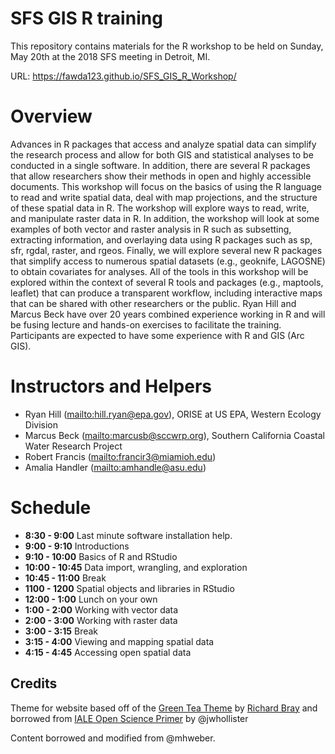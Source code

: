 # SFS GIS R training

This repository contains materials for the R workshop to be held on Sunday, May 20th at the 2018 SFS meeting in Detroit, MI.  

URL: https://fawda123.github.io/SFS_GIS_R_Workshop/

# Overview

Advances in R packages that access and analyze spatial data can simplify the research process and allow for both GIS and statistical analyses to be conducted in a single software. In addition, there are several R packages that allow researchers show their methods in open and highly accessible documents. This workshop will focus on the basics of using the R language to read and write spatial data, deal with map projections, and the structure of these spatial data in R. The workshop will explore ways to read, write, and manipulate raster data in R. In addition, the workshop will look at some examples of both vector and raster analysis in R such as subsetting, extracting information, and overlaying data using R packages such as sp, sfr, rgdal, raster, and rgeos. Finally, we will explore several new R packages that simplify access to numerous spatial datasets (e.g., geoknife, LAGOSNE) to obtain covariates for analyses. All of the tools in this workshop will be explored within the context of several R tools and packages (e.g., maptools, leaflet) that can produce a transparent workflow, including interactive maps that can be shared with other researchers or the public. Ryan Hill and Marcus Beck have over 20 years combined experience working in R and will be fusing lecture and hands-on exercises to facilitate the training. Participants are expected to have some experience with R and GIS (Arc GIS).

# Instructors and Helpers

- Ryan Hill ([mailto:hill.ryan@epa.gov](hill.ryan@epa.gov)), ORISE at US EPA, Western Ecology Division
- Marcus Beck ([mailto:marcusb@sccwrp.org](marcusb@sccwrp.org)), Southern California Coastal Water Research Project
- Robert Francis ([mailto:francir3@miamioh.edu](francir3@miamioh.edu))
- Amalia Handler ([mailto:amhandle@asu.edu](amhandle@asu.edu))

# Schedule

* **8:30 - 9:00** Last minute software installation help.
* **9:00 - 9:10** Introductions
* **9:10 - 10:00** Basics of R and RStudio
* **10:00 - 10:45** Data import, wrangling, and exploration
* **10:45 - 11:00** Break
* **1100 - 1200** Spatial objects and libraries in RStudio
* **12:00 - 1:00** Lunch on your own
* **1:00 - 2:00** Working with vector data
* **2:00 - 3:00** Working with raster data
* **3:00 - 3:15** Break
* **3:15 - 4:00** Viewing and mapping spatial data
* **4:15 - 4:45** Accessing open spatial data

## Credits

Theme for website based off of the [Green Tea Theme](http://jekyllthemes.org/themes/green-tea/) by [Richard Bray](http://richbray.me/frap/) and borrowed from [IALE Open Science Primer](http://jwhollister.com/iale_open_science/) by @jwhollister

Content borrowed and modified from @mhweber.

